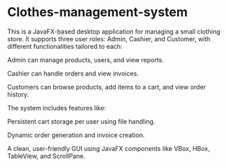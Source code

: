 # Clothes-management-system
This is a JavaFX-based desktop application for managing a small clothing store. It supports three user roles: Admin, Cashier, and Customer, with different functionalities tailored to each:

Admin can manage products, users, and view reports.

Cashier can handle orders and view invoices.

Customers can browse products, add items to a cart, and view order history.

The system includes features like:

Persistent cart storage per user using file handling.

Dynamic order generation and invoice creation.

A clean, user-friendly GUI using JavaFX components like VBox, HBox, TableView, and ScrollPane.

